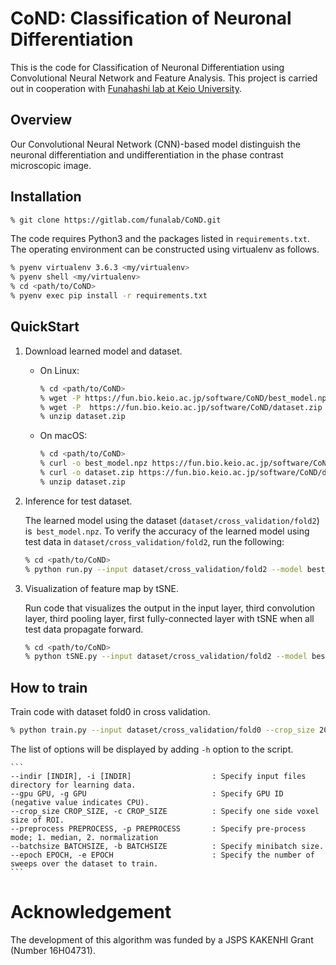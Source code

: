 # CoND: Classification of Neuronal Differentiation

This is the code for Classification of Neuronal Differentiation using Convolutional Neural Network and Feature Analysis.
This project is carried out in cooperation with [Funahashi lab at Keio University](https://fun.bio.keio.ac.jp/).


## Overview

Our Convolutional Neural Network (CNN)-based model distinguish the neuronal differentiation and undifferentiation in the phase contrast microscopic image.


## Installation

```sh
% git clone https://gitlab.com/funalab/CoND.git
```

The code requires Python3 and the packages listed in `requirements.txt`.
The operating environment can be constructed using virtualenv as follows.

```sh
% pyenv virtualenv 3.6.3 <my/virtualenv>
% pyenv shell <my/virtualenv>
% cd <path/to/CoND>
% pyenv exec pip install -r requirements.txt
```


## QuickStart

1. Download learned model and dataset.

    - On Linux:

        ```sh
        % cd <path/to/CoND>
        % wget -P https://fun.bio.keio.ac.jp/software/CoND/best_model.npz
        % wget -P  https://fun.bio.keio.ac.jp/software/CoND/dataset.zip
        % unzip dataset.zip
        ```

    - On macOS:

        ```sh
        % cd <path/to/CoND>
        % curl -o best_model.npz https://fun.bio.keio.ac.jp/software/CoND/best_model.npz
        % curl -o dataset.zip https://fun.bio.keio.ac.jp/software/CoND/dataset.zip
        % unzip dataset.zip
        ```


2. Inference for test dataset.

   The learned model using the dataset (`dataset/cross_validation/fold2`) is` best_model.npz`.
   To verify the accuracy of the learned model using test data in `dataset/cross_validation/fold2`, run the following:
  
   ```sh
   % cd <path/to/CoND>
   % python run.py --input dataset/cross_validation/fold2 --model best_model.npz [--gpu gpu]
   ```


3. Visualization of feature map by tSNE.

   Run code that visualizes the output in the input layer, third convolution layer, third pooling layer, first fully-connected layer with tSNE when all test data propagate forward.

   ```sh
   % cd <path/to/CoND>
   % python tSNE.py --input dataset/cross_validation/fold2 --model best_model.npz [--gpu gpu]
   ```

## How to train

Train code with dataset fold0 in cross validation.

```sh
% python train.py --input dataset/cross_validation/fold0 --crop_size 200 --preprocess 1 --batchsize 2 --epoch 100 [--gpu gpu]
```

The list of options will be displayed by adding `-h` option to the script.

    ```
    --indir [INDIR], -i [INDIR]                  : Specify input files directory for learning data.
    --gpu GPU, -g GPU                            : Specify GPU ID (negative value indicates CPU).
    --crop_size CROP_SIZE, -c CROP_SIZE          : Specify one side voxel size of ROI.
    --preprocess PREPROCESS, -p PREPROCESS       : Specify pre-process mode; 1. median, 2. normalization
    --batchsize BATCHSIZE, -b BATCHSIZE          : Specify minibatch size.
    --epoch EPOCH, -e EPOCH                      : Specify the number of sweeps over the dataset to train.
    ```


# Acknowledgement

The development of this algorithm was funded by a JSPS KAKENHI Grant (Number 16H04731).